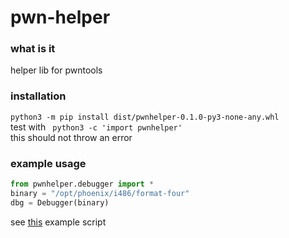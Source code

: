 # pwn-helper
### what is it  
helper lib for pwntools  
  
### installation  
```python3 -m pip install dist/pwnhelper-0.1.0-py3-none-any.whl```  
test with ``` python3 -c 'import pwnhelper'```   
this should not throw an error
  
### example usage  
```python 
from pwnhelper.debugger import *  
binary = "/opt/phoenix/i486/format-four"  
dbg = Debugger(binary)  
```  
see [this](https://github.com/vincemann/exploit-education_phoenix-solutions/blob/main/pwntools/format4.py) example script  
